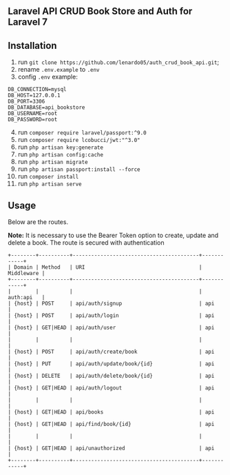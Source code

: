 ## Laravel API CRUD Book Store and Auth for Laravel 7
## Installation

1. run `git clone https://github.com/lenardo05/auth_crud_book_api.git`;
2. rename `.env.example` to `.env` 
3. config `.env` example:
```
DB_CONNECTION=mysql
DB_HOST=127.0.0.1
DB_PORT=3306
DB_DATABASE=api_bookstore
DB_USERNAME=root
DB_PASSWORD=root
```
4. run `composer require laravel/passport:^9.0`
5. run `composer require lcobucci/jwt:"^3.0"`
6. run `php artisan key:generate`
7. run `php artisan config:cache`
8. run `php artisan migrate`
9. run `php artisan passport:install --force`
10. run `composer install`
11. run `php artisan serve`

## Usage

Below are the routes.

**Note:** It is necessary to use the Bearer Token option to create, update and delete a book.
The route is secured with authentication

```
+--------+----------+-----------------------------------------+------------+
| Domain | Method   | URI                                     | Middleware |
+--------+----------+-----------------------------------------+------------+
|        |          |                                         | auth:api   |
| {host} | POST     | api/auth/signup                         | api        |
| {host} | POST     | api/auth/login                          | api        |
| {host} | GET|HEAD | api/auth/user                           | api        |
|        |          |                                         |            |
| {host} | POST     | api/auth/create/book                    | api        |
| {host} | PUT      | api/auth/update/book/{id}               | api        |
| {host} | DELETE   | api/auth/delete/book/{id}               | api        |
| {host} | GET|HEAD | api/auth/logout                         | api        |
|        |          |                                         |            |
| {host} | GET|HEAD | api/books                               | api        |
| {host} | GET|HEAD | api/find/book/{id}                      | api        |
|        |          |                                         |            |
| {host} | GET|HEAD | api/unauthorized                        | api        |
+--------+----------+-----------------------------------------+------------+
```